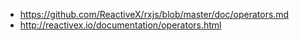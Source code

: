 - https://github.com/ReactiveX/rxjs/blob/master/doc/operators.md
- http://reactivex.io/documentation/operators.html